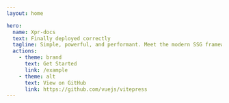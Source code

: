 ```yaml
---
layout: home

hero:
  name: Xpr-docs
  text: Finally deployed correctly
  tagline: Simple, powerful, and performant. Meet the modern SSG framework you've always wanted.
  actions:
    - theme: brand
      text: Get Started
      link: /example
    - theme: alt
      text: View on GitHub
      link: https://github.com/vuejs/vitepress
---
```

